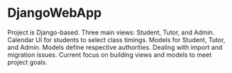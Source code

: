 # DjangoWebApp
Project is Django-based. Three main views: Student, Tutor, and Admin. Calendar UI for students to select class timings. Models for Student, Tutor, and Admin. Models define respective authorities. Dealing with import and migration issues. Current focus on building views and models to meet project goals.
